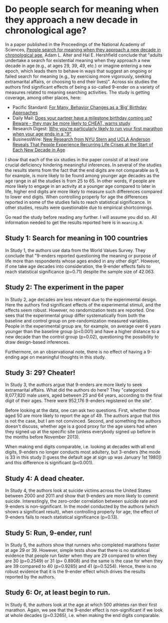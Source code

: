 # Do people search for meaning when they approach a new decade in chronological age?

In a paper published in the Proceedings of the National Academy of Sciences, [People search for meaning when they approach a new decade in chronological age](http://www.pnas.org/content/early/2014/11/12/1415086111.abstract), Adam L. Alter and Hal E. Hershfield conclude that "adults undertake a search for existential meaning when they approach a new decade in age (e.g., at ages 29, 39, 49, etc.) or imagine entering a new epoch, which leads them to behave in ways that suggest an ongoing or failed search for meaning (e.g., by exercising more vigorously, seeking extramarital affairs, or choosing to end their lives)". Across six studies the authors find significant effects of being a so-called 9-ender on a variety of measures related to meaning searching activities. The study is getting coverage, among other places, here:

- Pacific Standard: [For Many, Behavior Changes as a ‘Big’ Birthday Approaches](http://www.psmag.com/navigation/health-and-behavior/many-behavior-changes-big-birthday-approaches-94736/)
- Daily Mail: [Does your partner have a milestone birthday coming up? Beware - they may be more likely to CHEAT, warns study](http://www.dailymail.co.uk/sciencetech/article-2839670/Does-partner-milestone-birthday-coming-Beware-likely-CHEAT-warns-study.html)
- Research Digest: [Why you're particularly likely to run your first marathon when your age ends in a "9"](http://digest.bps.org.uk/2014/11/why-youre-particularly-likely-to-run.html)
- BusinessWire: [New Research from NYU Stern and UCLA Anderson Reveals That People Experience Recurring Life Crises at the Start of Each New Decade in Age](http://www.businesswire.com/news/home/20141118005101/en/Research-NYU-Stern-UCLA-Anderson-Reveals-People#.VGupFvlMxVI)

I show that each of the six studies in the paper consist of at least one crucial deficiency hindering meaningful inferences. In several of the studies the results stems from the fact that the end digits are not comparable as 9, for example, is more likely to be found among younger age decades as the age range in all the studies is from 25 to 65. In other words, if people are more likely to engage in an activity at a younger age compared to later in life, higher end digits are more likely to measure such differences compared to lower end digits. When controlling properly for age the differences reported in some of the studies fails to reach statistical significance. In other studies, results were questionable due to empirical shortcomings.

Go read the study before reading any further. I will assume you did so. All information needed to get the results reported here is in `meaning.R`.

## Study 1: Search for meaning in 100 countries
In Study 1, the authors use data from the World Values Survey. They conclude that "9-enders reported questioning the meaning or purpose of life more than respondents whose ages ended in any other digit". However, if one take age decades into consideration, the 9-ender effects fails to reach statistical significance (p=0.71) despite the sample size of 42.063. 

## Study 2: The experiment in the paper
In Study 2, age decades are less relevant due to the experimental design. Here the authors find significant effects of the experimental stimuli, and the effects seem robust. However, no randomization tests are reported. One sees that the experimental group differ systematically from both the baseline and control group on pre-randomization measured variables. People in the experimental group are, for example, on average over 6 years younger than the baseline group (p<0.001) and have a higher distance to a new decade than the control group (p=0.02), questioning the possibility to draw design-based inferences. 

Furthermore, on an observational note, there is no effect of having a 9-ending age on meaningful thoughts in this study. 

## Study 3: 29? Cheater!
In Study 3, the authors argue that 9-enders are more likely to seek extramarital affairs. What did the authors do here? They "categorized 8,077,820 male users, aged between 25 and 64 years, according to the final digit of their ages. There were 952,176 9-enders registered on the site".

Before looking at the data, one can ask two questions. First, whether those aged 50 are more likely to report the age of 49. The authors argue that this is not the case, but I am not convinced. Second, and something the authors doesn't discuss, whether age is a good proxy for the age users had when they signed up at the specific site (unless everybody signed up before in the months before November 2013). 

When making end digits comparable, i.e. looking at decades with all end digits, 9-enders no longer conducts most adultery, but 3-enders (the mode is 33 in this study [I guess the default age at sign up was January 1st 1980]) and this difference is significant (p<0.001). 

## Study 4: A dead cheater.
In Study 4, the authors look at suicide victims across the United States between 2000 and 2011 and show that 9-enders are more likely to commit suicide. Interestingly, the zero-order correlation between suicide rate and 9-enders is non-significant. In the model conducted by the authors (which shows a significant result), when controlling properly for age, the effect of 9-enders fails to reach statistical significance (p=0.13).

## Study 5: Run, 9-ender, run!
In Study 5, the authors show that runners who completed marathons faster at age 29 or 39. However, simple tests show that there is no statistical evidence that people run faster when they are 29 compared to when they are 30 (p=0.2549) or 31 (p= 0.8908) and the same is the case for when they are 39 compared to 40 (p=0.9285) and 41 (p=0.5254). Hence, there is no robust evidence that it is the 9-ender effect which drives the results reported by the authors. 

## Study 6: Or, at least begin to run.
In Study 6, the authors look at the age at which 500 athletes ran their first marathon. Again, we see that the 9-ender effect is non-significant if we look at whole decades (p=0.3265), i.e. when making the end digits comparable.